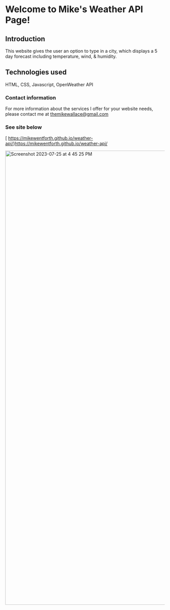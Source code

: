 # Welcome to Mike's Weather API Page! #

## Introduction ##

This website gives the user an option to type in a city, which displays a 5 day forecast including temperature, wind, & humidity.  

## Technologies used ##

HTML, CSS, Javascript, OpenWeather API

### Contact information ###

For more information about the services I offer for your website needs, please contact me at themikewallace@gmail.com


### See site below ###

[
https://mikewentforth.github.io/weather-api/)https://mikewentforth.github.io/weather-api/

<img width="1433" alt="Screenshot 2023-07-25 at 4 45 25 PM" src="https://github.com/MikeWentForth/weather-api/assets/132107748/d1c28259-24e3-46d6-9380-a2b28c595841">
